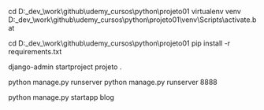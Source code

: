 cd D:\_dev_\work\github\udemy_cursos\python\projeto01
virtualenv venv
D:\_dev_\work\github\udemy_cursos\python\projeto01\venv\Scripts\activate.bat

cd D:\_dev_\work\github\udemy_cursos\python\projeto01
pip install -r requirements.txt

django-admin startproject projeto .

python manage.py runserver
python manage.py runserver 8888

python manage.py startapp blog

